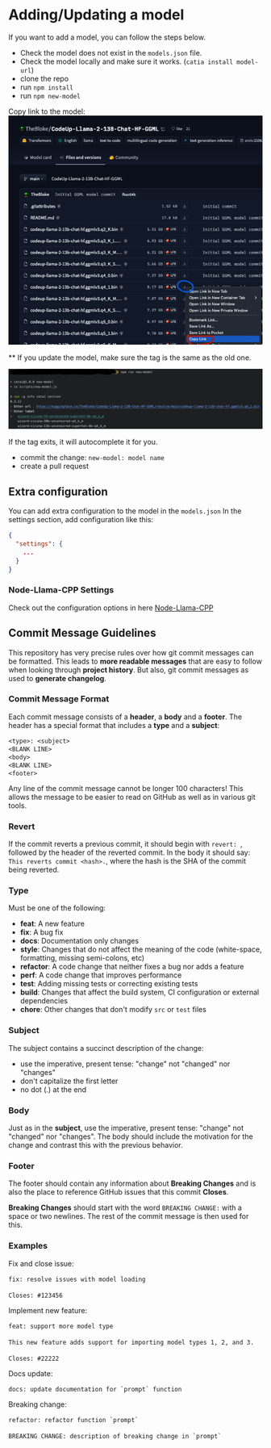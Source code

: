 # Adding/Updating a model

If you want to add a model, you can follow the steps below.

- Check the model does not exist in the `models.json` file.
- Check the model locally and make sure it works. (`catia install model-url`)
- clone the repo
- run `npm install`
- run `npm new-model`

Copy link to the model:
![./docs/new-model/copy-link.png](./docs/new-model/copy-link.png)

** If you update the model, make sure the tag is the same as the old one.

![./docs/new-model/add-model.png](./docs/new-model/add-model.png)

If the tag exits, it will autocomplete it for you.

- commit the change: `new-model: model name`
- create a pull request

## Extra configuration

You can add extra configuration to the model in the `models.json`
In the settings section, add configuration like this:

```json
{
  "settings": {
    ...
  }
}
```

### Node-Llama-CPP Settings

Check out the configuration options in
here [Node-Llama-CPP](https://withcatai.github.io/node-llama-cpp/classes/LlamaModel.html#constructor)

## <a name="commit"></a> Commit Message Guidelines

This repository has very precise rules over how git commit messages can be formatted.
This leads to **more readable messages** that are easy to follow when looking through **project history**.
But also, git commit messages as used to **generate changelog**.

### Commit Message Format

Each commit message consists of a **header**, a **body** and a **footer**.
The header has a special format that includes a **type** and a **subject**:

```
<type>: <subject>
<BLANK LINE>
<body>
<BLANK LINE>
<footer>
```

Any line of the commit message cannot be longer 100 characters!
This allows the message to be easier to read on GitHub as well as in various git tools.

### Revert

If the commit reverts a previous commit, it should begin with `revert: `, followed by the header of the reverted commit.
In the body it should say: `This reverts commit <hash>.`, where the hash is the SHA of the commit being reverted.

### Type

Must be one of the following:

* **feat**: A new feature
* **fix**: A bug fix
* **docs**: Documentation only changes
* **style**: Changes that do not affect the meaning of the code (white-space, formatting, missing semi-colons, etc)
* **refactor**: A code change that neither fixes a bug nor adds a feature
* **perf**: A code change that improves performance
* **test**: Adding missing tests or correcting existing tests
* **build**: Changes that affect the build system, CI configuration or external dependencies
* **chore**: Other changes that don't modify `src` or `test` files

### Subject

The subject contains a succinct description of the change:

* use the imperative, present tense: "change" not "changed" nor "changes"
* don't capitalize the first letter
* no dot (.) at the end

### Body

Just as in the **subject**, use the imperative, present tense: "change" not "changed" nor "changes".
The body should include the motivation for the change and contrast this with the previous behavior.

### Footer

The footer should contain any information about **Breaking Changes**
and is also the place to reference GitHub issues that this commit **Closes**.

**Breaking Changes** should start with the word `BREAKING CHANGE:` with a space or two newlines.
The rest of the commit message is then used for this.

### Examples

Fix and close issue:

```
fix: resolve issues with model loading

Closes: #123456
```

Implement new feature:

```
feat: support more model type

This new feature adds support for importing model types 1, 2, and 3.

Closes: #22222
```

Docs update:

```
docs: update documentation for `prompt` function
```

Breaking change:

```
refactor: refactor function `prompt`

BREAKING CHANGE: description of breaking change in `prompt`
```

